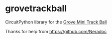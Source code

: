 # grovetrackball
CircuitPython library for the [Grove Mini Track Ball](https://wiki.seeedstudio.com/Grove-Mini_Track_Ball/)

Thanks for help from https://github.com/Neradoc

